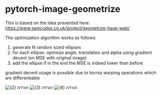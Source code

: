 # pytorch-image-geometrize

This is based on the idea presented here: https://www.samcodes.co.uk/project/geometrize-haxe-web/

The optimization algorithm works as follows:
1. generate N random sized ellipses
2. for each ellipse: optimize angle, translation and alpha using gradient decent (on MSE with original image)
3. add the ellipse if in the end the MSE is indeed lower than before

gradient decent usage is possible due to kornia warping operations which are differentiable

![הורדה (2)](https://user-images.githubusercontent.com/46653045/177013188-989a8e19-d156-442c-befa-2705d8b19ca6.png)
![הורדה (3)](https://user-images.githubusercontent.com/46653045/177013190-37660699-ae43-4d55-a4a8-512a998eb88a.png)
![הורדה (6)](https://user-images.githubusercontent.com/46653045/177013191-35dcecfd-a513-4004-82a3-94edbf246408.png)
